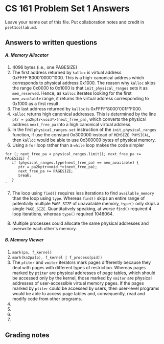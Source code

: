 # CS 161 Problem Set 1 Answers

Leave your name out of this file. Put collaboration notes and credit in
`pset1collab.md`.

## Answers to written questions

##### A. Memory Allocator

1. 4096 bytes (i.e., one PAGESIZE)
2. The first address returned by `kalloc` is virtual address 0xFFFF'8000'0000'1000. This is a high-canonical address which corresponds to physical address 0x1000. The reason why `kalloc` skips the range 0x0000 to 0x1000 is that `init_physical_ranges` sets it as `mem_reserved`. Hence, as `kalloc` iterates looking for the first `mem_available` range, it returns the virtual address corresponding to 0x1000 as a first result.
3. The last address returned by `kalloc` is 0xFFFF'8000'001F'F000.
4. `kalloc` returns high canonical addresses. This is determined by the line
   `ptr = pa2kptr<void*>(next_free_pa)`, which converts the physical address `next_free_pa` into a high canonical virtual address.
5. In the first `physical_ranges.set` instruction of the `init_physical_ranges` function, if use the constant 0x300000 instead of `MEMSIZE_PHYSICAL`, then `kalloc` would be able to use 0x300000 bytes of physical memory.
6. Using a `for` loop rather than a `while` loop makes the code simpler

```
for (; next_free_pa < physical_ranges.limit(); next_free_pa += PAGESIZE) {
   if (physical_ranges.type(next_free_pa) == mem_available) {
      ptr = pa2kptr<void *>(next_free_pa);
      next_free_pa += PAGESIZE;
      break;
   }
`
```

7. The loop using `find()` requires less iterations to find `available_memory` than the loop using `type`. Whereas `find()` skips an entire range of potentially multiple `PAGE_SIZE` of unavailable memory, `type()` only skips a single `PAGE_SIZE`. Quantitatively speaking, at worse `find()` required 4 loop iterations, whereas `type()` required 1048064.

8. Multiple processes could allocate the same physical addresses and overwrite each other's memory.

##### B. Memory Viewer

1. `mark(pa, f_kernel)`
2. `mark(ka2pa(p), f_kernel | f_process(pid))`
3. The `ptiter` and `vmiter` iterators mark pages differently because they deal with pages with different types of restriction. Whereas pages marked by `ptiter` are physical addresses of page tables, which should be accessed only by the kernel, those marked by `vmiter` are physical addresses of user-accessible virtual memory pages. If the pages marked by `ptiter` could be accessed by users, then user-level programs would be able to access page tables and, consequently, read and modify code from other programs.
4.
5.
6.
7.

## Grading notes
